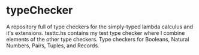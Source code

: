 # typeChecker

A repository full of type checkers for the simply-typed lambda calculus and it's extensions.
testtc.hs contains my test type checker where I combine elements of the other type checkers.
Type checkers for Booleans, Natural Numbers, Pairs, Tuples, and Records.
